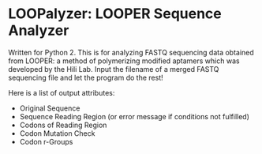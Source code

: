 # LOOPalyzer: LOOPER Sequence Analyzer

Written for Python 2. This is for analyzing FASTQ sequencing data obtained from LOOPER: a method of polymerizing modified aptamers which was developed by the Hili Lab. Input the filename of a merged FASTQ sequencing file and let the program do the rest!

Here is a list of output attributes:
- Original Sequence
- Sequence Reading Region (or error message if conditions not fulfilled)
- Codons of Reading Region
- Codon Mutation Check
- Codon r-Groups
